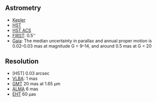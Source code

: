## Astrometry
* [Kepler](https://ui.adsabs.harvard.edu/abs/2010AAS...21530505M/abstract)
* [HST](https://hst-docs.stsci.edu/drizzpac/chapter-4-astrometric-information-in-the-header/4-5-absolute-astrometry)
* [HST ACS](https://hst-docs.stsci.edu/acsdhb/chapter-5-acs-data-analysis/5-2-astrometry)
* [FIRST](http://sundog.stsci.edu/first/catalog_paper/node5.html): 0.5''
* [Gaia](https://www.aanda.org/articles/aa/full_html/2021/05/aa39709-20/aa39709-20.html): The median uncertainty in parallax and annual proper motion is 0.02–0.03 mas at magnitude G = 9–14, and around 0.5 mas at G = 20


## Resolution
* [HST] 0.03 arcsec
* [VLBA](https://www.google.com/url?sa=t&rct=j&q=&esrc=s&source=web&cd=&cad=rja&uact=8&ved=2ahUKEwjioMPCpaX7AhX2SmwGHeeZADkQFnoECBMQAw&url=https%3A%2F%2Fpublic-prod.cv.nrao.edu%2Fask%2Fwhich-telescope-better-higher-resolution-hubble-or-vlba%2F&usg=AOvVaw3W1xym0Bhk_n1hZBdKgfKY): 1 mas
* [GMT](https://giantmagellan.org/wp-content/uploads/2022/04/GMT-DOC-03213_Science-Requirements-Rev.-D.pdf) 20 mas at 1.65 µm
* [ALMA](https://www.google.com/url?sa=t&rct=j&q=&esrc=s&source=web&cd=&cad=rja&uact=8&ved=2ahUKEwi-lczIpaX7AhWjSGwGHYZrA0sQFnoECBcQAQ&url=https%3A%2F%2Fpublic.nrao.edu%2Ftelescopes%2Falma%2F&usg=AOvVaw1QpXR2SJj3oRTO_VL4The9) 6 mas
* [EHT](https://www.google.com/url?sa=t&rct=j&q=&esrc=s&source=web&cd=&cad=rja&uact=8&ved=2ahUKEwjf0ZripaX7AhUYTmwGHdAwClQQFnoECA4QAw&url=https%3A%2F%2Feventhorizontelescope.org%2Ftechnology&usg=AOvVaw1jpM-Loe4TrivFthZUKwOq) 60 µas
